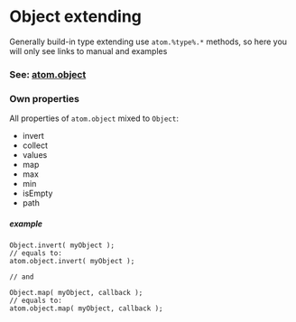 Object extending
================

Generally build-in type extending use `atom.%type%.*` methods, so here you will only see links to manual and examples

### See: [atom.object](https://github.com/theshock/atomjs/blob/master/Source/Types/Object.js)

### Own properties

All properties of `atom.object` mixed to `Object`:

* invert
* collect
* values
* map
* max
* min
* isEmpty
* path

##### example

	Object.invert( myObject );
	// equals to:
	atom.object.invert( myObject );

	// and
	
	Object.map( myObject, callback );
	// equals to:
	atom.object.map( myObject, callback );